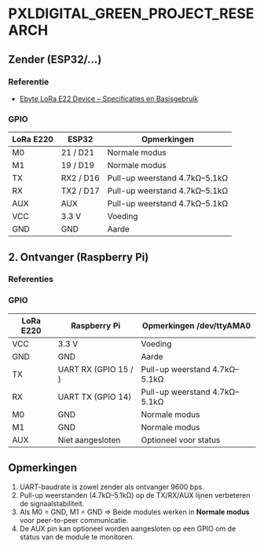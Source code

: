 # PXLDIGITAL_GREEN_PROJECT_RESEARCH

## Zender (ESP32/...)

### Referentie
- [Ebyte LoRa E22 Device – Specificaties en Basisgebruik](https://mischianti.org/ebyte-lora-e22-device-for-arduino-esp32-or-esp8266-specs-and-basic-usage-1/)

### GPIO

| LoRa E220 | ESP32           | Opmerkingen                         |
|-----------|----------------|-------------------------------------|
| M0        | 21 / D21        | Normale modus                        |
| M1        | 19 / D19        | Normale modus                        |
| TX        | RX2 / D16             | Pull-up weerstand 4.7kΩ–5.1kΩ        |
| RX        | TX2 / D17            | Pull-up weerstand 4.7kΩ–5.1kΩ        |
| AUX       | AUX             | Pull-up weerstand 4.7kΩ–5.1kΩ         |
| VCC       | 3.3 V           | Voeding                              |
| GND       | GND             | Aarde                                |

## 2. Ontvanger (Raspberry Pi)

### Referenties

### GPIO

| LoRa E220 | Raspberry Pi                 | Opmerkingen /dev/ttyAMA0               |
|-----------|-----------------------------|-----------------------------------------|
| VCC       | 3.3 V                        | Voeding                                 |
| GND       | GND                          | Aarde                                   |
| TX        | UART RX (GPIO 15 / ) | Pull-up weerstand 4.7kΩ–5.1kΩ            |
| RX        | UART TX (GPIO 14)            | Pull-up weerstand 4.7kΩ–5.1kΩ            |
| M0        | GND                          | Normale modus                            |
| M1        | GND                          | Normale modus                            |
| AUX       | Niet aangesloten             | Optioneel voor status             |

## Opmerkingen

1. UART-baudrate is zowel zender als ontvanger 9600 bps.  
2. Pull-up weerstanden (4.7kΩ–5.1kΩ) op de TX/RX/AUX lijnen verbeteren de signaalstabiliteit.  
3. Als M0 = GND, M1 = GND => Beide modules werken in **Normale modus** voor peer-to-peer communicatie.  
4. De AUX pin kan optioneel worden aangesloten op een GPIO om de status van de module te monitoren.
